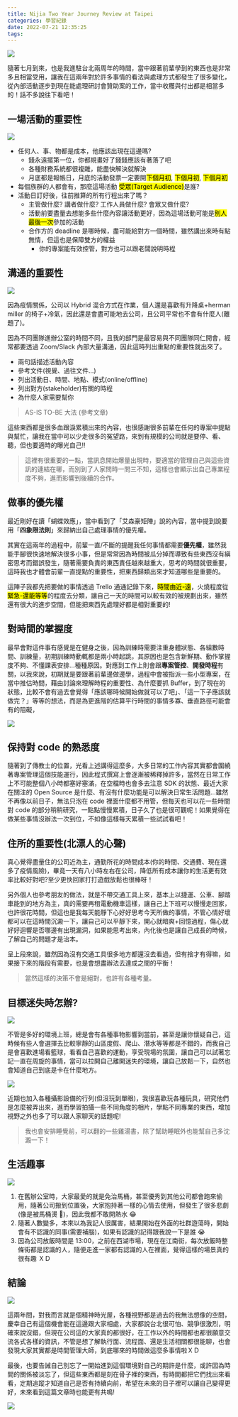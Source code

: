 ```yaml
---
title: Nijia Two Year Journey Review at Taipei
categories: 學習紀錄
date: 2022-07-21 12:35:25
tags:
---
```



![](https://nijialin.com/images/common.jpeg)


隨著七月到來，也是我進駐台北兩周年的時間，當中跟著前輩學到的東西也是非常多且相當受用，讓我在這兩年對於許多事情的看法與處理方式都發生了很多變化，從內部活動逐步到現在能處理研討會贊助案的工作，當中收穫與付出都是相當多的！話不多說往下看吧！

<!-- more -->


## 一場活動的重要性

![](https://nijialin.com/images/2022/review/6.jpg)

- 任何人、事、物都是成本，他應該出現在這邊嗎?
  - 錢永遠擺第一位，你都規畫好了錢錢應該有著落了吧
  - 各種財務系統都很複雜，能盡快解決就解決
  - 月底都是報帳日，月底的活動發票一定要開<mark>下個月初</mark>, <mark>下個月初</mark>, <mark>下個月初</mark>
- 每個族群的人都會有，那麼這場活動 <mark>受眾(Target Audience)</mark>是誰?
- 活動日訂好後，往前推算的所有行程出來了嗎？
  - 主管做什麼? 講者做什麼? 工作人員做什麼? 會眾又做什麼?
  - 活動前要盡量去想能多些什麼內容讓活動更好，因為這場活動可能是<mark>別人最後一次</mark>參加的活動
  - 合作方的 deadline 是哪時候，盡可能給對方一個時間，雖然講出來時有點無情，但這也是保障雙方的權益
    - 你的專案能有效控管，對方也可以跟老闆說明時程

## 溝通的重要性

![](https://nijialin.com/images/2022/review/9.jpg)

因為疫情關係，公司以 Hybrid 混合方式在作業，個人還是喜歡有升降桌+herman miller 的椅子+冷氣，因此還是會盡可能地去公司，且公司平常也不會有什麼人(離題了)。

因為不同團隊進辦公室的時間不同，且我的部門是最容易與不同團隊同仁開會，經常都要透過 Zoom/Slack 內部大量溝通，因此這時列出重點的重要性就出來了。

- 兩句話描述活動內容
- 參考文件(視覺、過往文件...)
- 列出活動日、時間、地點、模式(online/offline)
- 列出對方(stakeholder)有關的時程
- 為什麼人家需要幫你

> AS-IS TO-BE 大法 (參考文章)

這些東西都是很多血跟淚累積出來的內容，也很感謝很多前輩在任何的專案中提點與幫忙，讓我在當中可以少走很多的冤望路，來到有規模的公司就是要停、看、聽，但也要適時的曝光自己!!

> 這裡有很重要的一點，當訊息開始爆量出現時，要適當的管理自己與這些資訊的連結在哪，而別到了人家問時一問三不知，這樣也會顯示出自己專業程度不夠，進而影響到後續的合作。

## 做事的優先權

最近剛好在讀「蝴蝶效應」，當中看到了「艾森豪矩陣」說的內容，當中提到說要用「**四象限法則**」來歸納出自己處理事情的優先權。

其實在這兩年的過程中，前輩一直/不斷的提醒我任何事情都需要**優先權**，雖然我能手腳很快速地解決很多小事，但是常常因為時間被瓜分掉而導致有些東西沒有縝密思考而錯誤發生，隨著需要負責的東西責任越來越重大，思考的時間就很重要，這時我也才體會前輩一直提點的重要性，把東西歸類出來才知道哪些是重要的。

這陣子我都先把要做的事情透過 Trello 通通記錄下來，<mark>時間由近-遠</mark>，火燒程度從<mark>緊急-還能等等</mark>的程度去分類，讓自己一天的時間可以較有效的被規劃出來，雖然還有很大的進步空間，但能把東西先處理好都是相對重要的!

## 對時間的掌握度

最早會對這件事有感覺是在健身之後，因為訓練時需要注重身體狀態、各組數時間、訓練量，初期訓練時動輒都是兩小時起跳，其原因也是包含新鮮期、動作掌握度不夠、不懂課表安排...種種原因。對應到工作上則會跟**專案管控**、**開發時程**有關，以我來說，初期就是要跟著前輩邊做邊學，過程中會被指派一些小型專案，在當中推估時間，藉由討論來理解時程的重要性、為什麼要抓 Buffer，到了現在的狀態，比較不會有過去會覺得「應該哪時候開始做就可以了吧」、「這一下子應該就做完？」等等的想法，而是為更進階的估算平行時間的事情多寡、垂直路徑可能會有的阻礙，

![](https://nijialin.com/images/2022/review/7.jpg)

## 保持對 code 的熟悉度

隨著到了傳教士的位置，光看上述講得這麼多，大多日常的工作內容其實都會圍繞著專案管理這個技能運行，因此程式撰寫上會逐漸被稀釋掉許多，當然在日常工作上不可能整個八小時都塞好塞滿，在空檔時也會多去注意 SDK 的狀態、最近大家在關注的 Open Source 是什麼、有沒有什麼功能是可以解決日常生活問題...雖然不再像以前日子，無法只泡在 code 裡面什麼都不用管，但每天也可以花一些時間對 code 的部分稍稍研究，一點點慢慢累積，日子久了也是很可觀呢！如果覺得在做某些事情沒辦法一次到位，不如像這樣每天累積一些試試看吧！

## 住所的重要性(北漂人的心聲)

真心覺得盡量住的公司近為主，通勤所花的時間成本(你的時間、交通費、現在還多了疫情風險)，畢竟一天有八小時左右在公司，降低所有成本讓你的生活更有效率比較好對吧?至少更快回家打打遊戲放鬆也很棒呀！

另外個人也參考朋友的做法，就是不帶交通工具上來，基本上以捷運、公車、腳踏車能到的地方為主，真的需要再租電動機車這樣，讓自己上下班可以慢慢走回家，也許很花時間，但這也是我每天能靜下心好好思考今天所做的事情，不管心情好壞都可以在這時間沉澱一下，讓自己可以平靜下來，開心就暗爽+回憶過程，傷心就好好迴響是否哪邊有出現漏洞，如果能思考出來，內化後也是讓自己成長的時候，了解自己的問題才是治本。

呈上段來說，雖然因為沒有交通工具很多地方都還沒去看過，但有捨才有得嘛，如果接下來的階段有需要，也是會想盡辦法去達成之間的平衡！

> 當然這樣的決策不會是絕對，也許有各種考量。

## 目標迷失時怎辦?

![](https://nijialin.com/images/2022/review/4.jpg)

不管是多好的環境上班，總是會有各種事物影響到當前，甚至是讓你懷疑自己，這時候有些人會選擇去比較寧靜的山區度假、爬山、潛水等等都是不錯的，而我自己是會喜歡進場看籃球，看看自己喜歡的運動，享受現場的氛圍，讓自己可以試著忘記一直在周旋的事情，當可以拉開自己離開迷失的環境，讓自己放鬆一下，自然也會知道自己到底是卡在什麼地方。

![](https://nijialin.com/images/2022/review/11.jpg)

近期也加入各種攝影設備的行列(但沒玩到單眼)，我很喜歡玩各種玩具，研究他們是怎麼被弄出來，進而學習拍攝一些不同角度的相片，學點不同專業的東西，增加視野之外也多了可以跟人家聊天的話題呢!

> 我也會安排睡覺前，可以翻的一些雞湯書，除了幫助睡眠外也能幫自己多沈澱一下！

## 生活趣事

![](https://nijialin.com/images/2022/review/5.jpg)

1. 在舊辦公室時，大家最愛的就是免治馬桶，甚至優秀到其他公司都會跑來偷用，隨著公司搬到位置後，大家抱持著一樣的心情去使用，但發生了很多悲劇(像是被馬桶燙 🌻)，因此我都不敢開熱水 😂
2. 隨著人數變多，本來以為我記人很厲害，結果開始在外面的社群遊蕩時，開始會有不認識的同事(需要補腦)，如果有認識的記得跟我說一下是誰 😭
3. 因為公司放飯時間是 13:00，之前在西湖市場，現在在江南街，每次放飯時整條街都是認識的人，隨便走進一家都有認識的人在裡面，覺得這樣的場景真的很有趣 ＸＤ

## 結論

![](https://nijialin.com/images/2022/review/time.png)

這兩年間，對我而言就是個精神時光屋，各種視野都是過去的我無法想像的空間，慶幸自己有這個機會能在這邊跟大家相處，大家都說台北很可怕、競爭很激烈，明確來說沒錯，但現在公司這的大家真的都很好，在工作以外的時間都也都很願意交流各式各樣的資訊，不管是想了解執行面、流程面、還是生活相關都很能聊，也會發現大家其實都是時間管理大師，到底哪來的時間做這麼多事情啦ＸＤ

最後，也要告誡自己別忘了一開始進到這個環境對自己的期許是什麼，或許因為時間的關係被淡忘了，但這些東西都是刻在骨子裡的東西，有時間都把它們找出來看看，定期追蹤才知道自己是否有持續向前，希望在未來的日子裡可以讓自己變得更好，未來看到這篇文章時也能更有共鳴!

![](https://nijialin.com/images/2022/review/1.jpg)

<style>
  section.compact {
    font-size: 150%  
  }
  img[alt~="center"] {
    display: block;
    margin: 0 auto;
  }
</style>
